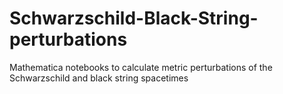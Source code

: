 # Schwarzschild-Black-String-perturbations
Mathematica notebooks to calculate metric perturbations of the Schwarzschild and black string spacetimes

